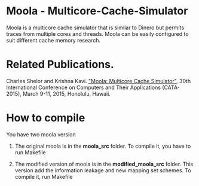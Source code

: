 # Moola - Multicore-Cache-Simulator

Moola is a multicore cache simulator that is similar to Dinero but permits traces from multiple cores and threads. Moola can be easily configured to suit different cache memory research.

# Related Publications.

Charles Shelor and Krishna Kavi. ["Moola: Multicore Cache Simulator"](https://csrl.cse.unt.edu/kavi/Research/CATA-2015.pdf), 30th International Conference on Computers and Their Applications (CATA-2015), March 9-11, 2015, Honolulu, Hawaii.

# How to compile

You have two moola version

1) The original moola is in the **moola_src** folder. To compile it, you have to run Makefile

2) The modified version of moola is in the **modified_moola_src** folder. This version add the information leakage and new mapping set schemes. To compile it, run Makefile
